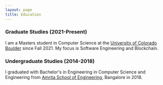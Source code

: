 ```yaml
---
layout: page
title: Education
---
```

### Graduate Studies (2021-Present)
  I am a Masters student in Computer Science at the [University of Colorado Boulder](https://www.colorado.edu/cs/) since Fall 2021. My focus is Software Engineering and Blockchain. 

### Undergraduate Studies (2014-2018)
  I graduated with Bachelor's in Engineering in Computer Science and Engineering from [Amrita School of Engineering](https://amrita.edu/), Bangalore in 2018.


